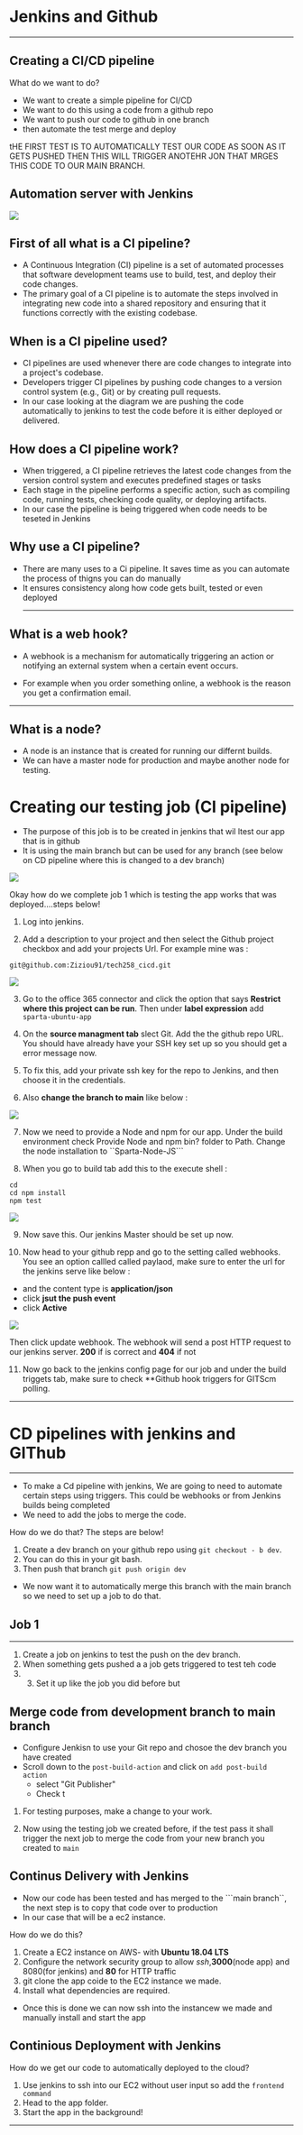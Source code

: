# Jenkins and Github 
*****************************

## Creating a CI/CD pipeline

What do we want to do?

* We want to create a simple pipeline for CI/CD
* We want to do this using a code from a github repo 
* We want to push our code to github in one branch 
* then automate the test merge and deploy


tHE FIRST TEST IS TO AUTOMATICALLY TEST OUR CODE AS SOON AS IT GETS PUSHED
THEN THIS WILL TRIGGER ANOTEHR JON THAT MRGES THIS CODE TO OUR MAIN BRANCH.


## Automation server with Jenkins 

![](images/img_2.png)
 
 ## First of all what is a CI pipeline?

 * A Continuous Integration (CI) pipeline is a set of automated processes that software development teams use to build, test, and deploy their code changes. 
 * The primary goal of a CI pipeline is to automate the steps involved in integrating new code into a shared repository and ensuring that it functions correctly with the existing codebase.

 
## When is a CI pipeline used?
* CI pipelines are used whenever there are code changes to integrate into a project's codebase.
* Developers trigger CI pipelines by pushing code changes to a version control system (e.g., Git) or by creating pull requests.
* In our case looking at the diagram we are pushing the code automatically to jenkins to test the code before it is either deployed or delivered.

## How does a CI pipeline work?
* When triggered, a CI pipeline retrieves the latest code changes from the version control system and executes predefined stages or tasks
* Each stage in the pipeline performs a specific action, such as compiling code, running tests, checking code quality, or deploying artifacts.
* In our case the pipeline is being triggered when code needs to be teseted in Jenkins 
  
## Why use a CI pipeline?
* There are many uses to a Ci pipeline. It saves time as you can automate the process of thigns you can do manually 
* It ensures consistency along how code gets built, tested or even deployed 
  ********************************

## What is a web hook?

* A webhook is a mechanism for automatically triggering an action or notifying an external system when a certain event occurs.

* For example when you order something online, a webhook is the reason you get a confirmation email. 

***********************************
## What is a node?

* A node is an instance that is created for running our differnt builds.
* We can have a master node for production and maybe another node for testing.

# Creating our testing job (CI pipeline)


* The purpose of this job is to be created in jenkins that wil ltest our app that is in github
* It is using the main branch but can be used for any branch (see below on CD pipeline where this is changed to a dev branch)

![](images/Screenshot%202024-05-09%20141903.jpg)


Okay how do we complete job 1 which is testing the app works that was deployed....steps below!

1. Log into jenkins. 

2. Add a description to your project and then select the Github project checkbox and add your projects Url.
   For example mine was : 
```
git@github.com:Ziziou91/tech258_cicd.git
```

![](images/sc.jpg)

3. Go to the office 365 connector and click the option that says **Restrict where this project can be run**. Then under **label expression** add ```sparta-ubuntu-app```


4. On the **source managment tab** slect Git. Add the the github repo URL. You should have already have your SSH key set up so you should get a error message now. 

5. To fix this, add your private ssh key for the repo to Jenkins, and then choose it in the credentials. 

6. Also **change the branch to main** like below : 

![](images/sc2.jpg)


7. Now we need to provide a Node and npm for our app. Under the build environment check Provide Node and npm bin? folder to Path.
  Change the node installation to ``Sparta-Node-JS```

8. When you go to build tab add this to the execute shell : 


```
cd
cd npm install
npm test 
```

![](images/done.jpg)


9. Now save this. Our jenkins Master should be set up now.

10. Now head to your github repp and go to the setting called webhooks. You see an option callled called paylaod, make sure to enter the url for the jenkins serve like below : 

 * and the content type is **application/json**
 * click **jsut the push event**
 * click **Active**


![](images/3.jpeg)

Then click update webhook. The webhook will send a post HTTP request to our jenkins server. **200** if is correct and **404** if not

11. Now go back to the jenkins config page for our job and under the build triggets tab, make sure to check **Github hook triggers for GITScm polling. 

***************************************************


# CD pipelines with jenkins and GIThub
*************************************

* To make a Cd pipeline with jenkins, We are going to need to automate certain steps using triggers. This could be webhooks or from Jenkins builds being completed 
* We need to add the jobs to merge the code. 


How do we do that? The steps are below!


1. Create a dev branch on your github repo using ```git checkout - b dev```. 
2. You can do this in your git bash. 
3. Then  push that branch ```git push origin dev```

* We now want it to automatically merge this branch with the main branch so we need to set up a job to do that. 


## Job 1 
****************
1. Create a job on jenkins to test the push on the dev branch.
2. When something gets pushed a a job gets triggered to test teh code 
3. 3. Set it up like the job you did before but 





## Merge code from development branch to main branch
* Configure Jenkisn to use your Git repo and chosoe the dev branch you have created 
* Scroll down to the ```post-build-action``` and click on ```add post-build action```
   * select "Git Publisher"
   * Check t
1. For testing purposes, make a change to your work. 

2.  Now using the testing job we created before, if the test pass it shall trigger the next job to merge the code from your new branch you created to ```main```
   
  


## Continus Delivery with Jenkins 

* Now our code has been tested and has merged to the ```main branch``, the next step is to copy that code over to production
* In our case that will be a ec2 instance. 

How do we do this?

1. Create a EC2 instance on AWS- with **Ubuntu 18.04 LTS**
2. Configure the network security group to allow *ssh*,**3000**(node app) and 8080(for jenkins) and **80** for HTTP traffic
3. git clone the app coide to the EC2 instance we made.
4. Install what dependencies are required.

* Once this is done we can now ssh into the instancew we made and manually install and start the app

## Continious Deployment with Jenkins 

How do we get our code to automatically deployed to the cloud?

1. Use jenkins to ssh into our EC2 without user input so add the ```frontend command```
2. Head to the app folder.
3. Start the app in the background!

***************************************************************





